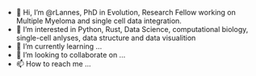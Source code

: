 - 👋 Hi, I’m @rLannes, PhD in Evolution, Research Fellow working on Multiple Myeloma and single cell data integration.
- 👀 I’m interested in Python, Rust, Data Science, computational biology, single-cell anlyses, data structure and data visualition
- 🌱 I’m currently learning ...
- 💞️ I’m looking to collaborate on ...
- 📫 How to reach me ...

<!---
rLannes/rLannes is a ✨ special ✨ repository because its `README.md` (this file) appears on your GitHub profile.
You can click the Preview link to take a look at your changes.
--->
